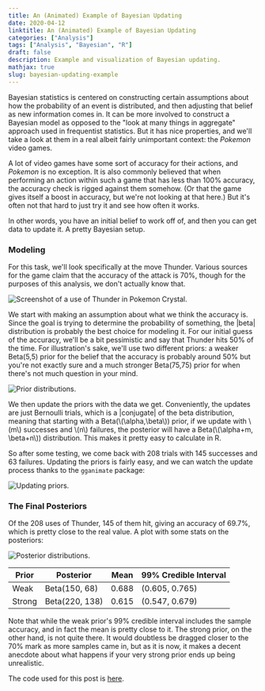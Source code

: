 ```yaml
---
title: An (Animated) Example of Bayesian Updating
date: 2020-04-12
linktitle: An (Animated) Example of Bayesian Updating
categories: ["Analysis"]
tags: ["Analysis", "Bayesian", "R"]
draft: false
description: Example and visualization of Bayesian updating.
mathjax: true
slug: bayesian-updating-example
---
```


Bayesian statistics is centered on constructing certain assumptions about how the probability of an event is distributed, and then adjusting that belief as new information comes in.  It can be more involved to construct a Bayesian model as opposed to the "look at many things in aggregate" approach used in frequentist statistics.  But it has nice properties, and we'll take a look at them in a real albeit fairly unimportant context: the *Pokemon* video games.

<!--more-->

A lot of video games have some sort of accuracy for their actions, and *Pokemon* is no exception.  It is also commonly believed that when performing an action within such a game that has less than 100% accuracy, the accuracy check is rigged against them somehow.  (Or that the game gives itself a boost in accuracy, but we're not looking at that here.)  But it's often not that hard to just try it and see how often it works.

In other words, you have an initial belief to work off of, and then you can get data to update it.  A pretty Bayesian setup.

### Modeling

For this task, we'll look specifically at the move Thunder.  Various sources for the game claim that the accuracy of the attack is 70%, though for the purposes of this analysis, we don't actually know that.

![Screenshot of a use of Thunder in Pokemon Crystal.](/images/post004/screenshot.png)

We start with making an assumption about what we think the accuracy is.  Since the goal is trying to determine the probability of something, the |beta| distribution is probably the best choice for modeling it.  For our initial guess of the accuracy, we'll be a bit pessimistic and say that Thunder hits 50% of the time.  For illustration's sake, we'll use two different priors: a weaker Beta(5,5) prior for the belief that the accuracy is probably around 50% but you're not exactly sure and a much stronger Beta(75,75) prior for when there's not much question in your mind.

![Prior distributions.](/images/post004/priors.png)

We then update the priors with the data we get.  Conveniently, the updates are just Bernoulli trials, which is a |conjugate| of the beta distribution, meaning that starting with a Beta(\\(\alpha,\beta\\)) prior, if we update with \\(m\\) successes and \\(n\\) failures, the posterior will have a Beta(\\(\alpha+m, \beta+n\\)) distribution.  This makes it pretty easy to calculate in R.

So after some testing, we come back with 208 trials with 145 successes and 63 failures.  Updating the priors is fairly easy, and we can watch the update process thanks to the `gganimate` package:

![Updating priors.](/images/post004/updating_priors.gif)

### The Final Posteriors

Of the 208 uses of Thunder, 145 of them hit, giving an accuracy of 69.7%, which is pretty close to the real value.  A plot with some stats on the posteriors:

![Posterior distributions.](/images/post004/posteriors.png)

| Prior  | Posterior      | Mean  | 99% Credible Interval |
| ------ | -------------- | ----- | --------------------- |
| Weak   | Beta(150, 68)  | 0.688 | (0.605, 0.765)        |
| Strong | Beta(220, 138) | 0.615 | (0.547, 0.679)        |

Note that while the weak prior's 99% credible interval includes the sample accuracy, and in fact the mean is pretty close to it.  The strong prior, on the other hand, is not quite there.  It would doubtless be dragged closer to the 70% mark as more samples came in, but as it is now, it makes a decent anecdote about what happens if your very strong prior ends up being unrealistic.

The code used for this post is [here](/code/post004_code.R).
